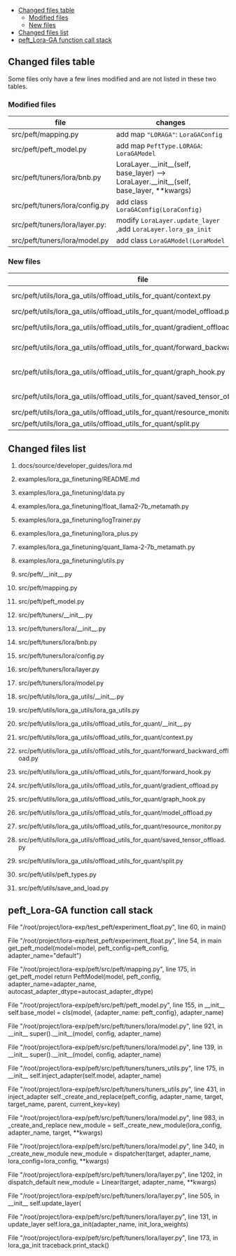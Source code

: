 - [Changed files table](#changed-files-table)
  - [Modified files](#modified-files)
  - [New files](#new-files)
- [Changed files list](#changed-files-list)
- [peft\_Lora-GA function call stack](#peft_lora-ga-function-call-stack)

## Changed files table

Some files only have a few lines modified and are not listed in these two tables.

### Modified files

| file                           | changes                                                                                           |
| ------------------------------ | ------------------------------------------------------------------------------------------------- |
| src/peft/mapping.py            | add map `"LORAGA"`: `LoraGAConfig`                                                                |
| src/peft/peft_model.py         | add map `PeftType.LORAGA`: `LoraGAModel`                                                          |
| src/peft/tuners/lora/bnb.py    | LoraLayer.\_\_init\_\_(self, base_layer) --> LoraLayer.\_\_init\_\_(self, base_layer, \*\*kwargs) |
| src/peft/tuners/lora/config.py | add class `LoraGAConfig(LoraConfig)`                                                              |
| src/peft/tuners/lora/layer.py: | modify `LoraLayer.update_layer` ,add `LoraLayer.lora_ga_init`                                     |
| src/peft/tuners/lora/model.py  | add class `LoraGAModel(LoraModel`                                                                 |

### New files

| file                                                                             | role                                                                                  |
| -------------------------------------------------------------------------------- | ------------------------------------------------------------------------------------- |
| src/peft/utils/lora_ga_utils/offload_utils_for_quant/context.py                  | a context manager for model offload and gradient offload                              |
| src/peft/utils/lora_ga_utils/offload_utils_for_quant/model_offload.py            | a context manager for model offload                                                   |
| src/peft/utils/lora_ga_utils/offload_utils_for_quant/gradient_offload.py         | a context manager for gradient offload(lomo)                                          |
| src/peft/utils/lora_ga_utils/offload_utils_for_quant/forward_backward_offload.py | a hook context for offload in forward and backward                                    |
| src/peft/utils/lora_ga_utils/offload_utils_for_quant/graph_hook.py               | [pack,unpack] for torch.autograd.graph.saved_tensors_hooks in saved_tensor_offload.py |
| src/peft/utils/lora_ga_utils/offload_utils_for_quant/saved_tensor_offload.py     | a context manager for saved tensor offload in computing graph                         |
| src/peft/utils/lora_ga_utils/offload_utils_for_quant/resource_monitor.py         | show gpu cpu memory                                                                   |
| src/peft/utils/lora_ga_utils/offload_utils_for_quant/split.py                    | decide split how many blocks                                                          |

## Changed files list

1. docs/source/developer_guides/lora.md

2. examples/lora_ga_finetuning/README.md

3. examples/lora_ga_finetuning/data.py

4. examples/lora_ga_finetuning/float_llama2-7b_metamath.py

5. examples/lora_ga_finetuning/logTrainer.py

6. examples/lora_ga_finetuning/lora_plus.py

7. examples/lora_ga_finetuning/quant_llama-2-7b_metamath.py

8. examples/lora_ga_finetuning/utils.py

9. src/peft/\_\_init\_\_.py

10. src/peft/mapping.py

11. src/peft/peft_model.py

12. src/peft/tuners/\_\_init\_\_.py

13. src/peft/tuners/lora/\_\_init\_\_.py

14. src/peft/tuners/lora/bnb.py

15. src/peft/tuners/lora/config.py

16. src/peft/tuners/lora/layer.py

17. src/peft/tuners/lora/model.py

18. src/peft/utils/lora_ga_utils/\_\_init\_\_.py

19. src/peft/utils/lora_ga_utils/lora_ga_utils.py

20. src/peft/utils/lora_ga_utils/offload_utils_for_quant/\_\_init\_\_.py

21. src/peft/utils/lora_ga_utils/offload_utils_for_quant/context.py

22. src/peft/utils/lora_ga_utils/offload_utils_for_quant/forward_backward_offload.py

23. src/peft/utils/lora_ga_utils/offload_utils_for_quant/forward_hook.py

24. src/peft/utils/lora_ga_utils/offload_utils_for_quant/gradient_offload.py

25. src/peft/utils/lora_ga_utils/offload_utils_for_quant/graph_hook.py

26. src/peft/utils/lora_ga_utils/offload_utils_for_quant/model_offload.py

27. src/peft/utils/lora_ga_utils/offload_utils_for_quant/resource_monitor.py

28. src/peft/utils/lora_ga_utils/offload_utils_for_quant/saved_tensor_offload.py

29. src/peft/utils/lora_ga_utils/offload_utils_for_quant/split.py

30. src/peft/utils/peft_types.py

31. src/peft/utils/save_and_load.py

## peft_Lora-GA function call stack

File "/root/project/lora-exp/test_peft/experiment_float.py", line 60, in main()

File "/root/project/lora-exp/test_peft/experiment_float.py", line 54, in main get_peft_model(model=model, peft_config=peft_config, adapter_name="default")

File "/root/project/lora-exp/peft/src/peft/mapping.py", line 175, in get_peft_model return PeftModel(model, peft_config, adapter_name=adapter_name, autocast_adapter_dtype=autocast_adapter_dtype)

File "/root/project/lora-exp/peft/src/peft/peft_model.py", line 155, in \_\_init\_\_ self.base_model = cls(model, {adapter_name: peft_config}, adapter_name)

File "/root/project/lora-exp/peft/src/peft/tuners/lora/model.py", line 921, in \_\_init\_\_ super().\_\_init\_\_(model, config, adapter_name)

File "/root/project/lora-exp/peft/src/peft/tuners/lora/model.py", line 139, in \_\_init\_\_ super().\_\_init\_\_(model, config, adapter_name)

File "/root/project/lora-exp/peft/src/peft/tuners/tuners_utils.py", line 175, in \_\_init\_\_ self.inject_adapter(self.model, adapter_name)

File "/root/project/lora-exp/peft/src/peft/tuners/tuners_utils.py", line 431, in inject_adapter self.\_create_and_replace(peft_config, adapter_name, target, target_name, parent, current_key=key)

File "/root/project/lora-exp/peft/src/peft/tuners/lora/model.py", line 983, in \_create_and_replace new_module = self.\_create_new_module(lora_config, adapter_name, target, \*\*kwargs)

File "/root/project/lora-exp/peft/src/peft/tuners/lora/model.py", line 340, in \_create_new_module new_module = dispatcher(target, adapter_name, lora_config=lora_config, \*\*kwargs)

File "/root/project/lora-exp/peft/src/peft/tuners/lora/layer.py", line 1202, in dispatch_default new_module = Linear(target, adapter_name, \*\*kwargs)

File "/root/project/lora-exp/peft/src/peft/tuners/lora/layer.py", line 505, in \_\_init\_\_ self.update_layer(

File "/root/project/lora-exp/peft/src/peft/tuners/lora/layer.py", line 131, in update_layer self.lora_ga_init(adapter_name, init_lora_weights)

File "/root/project/lora-exp/peft/src/peft/tuners/lora/layer.py", line 173, in lora_ga_init traceback.print_stack()